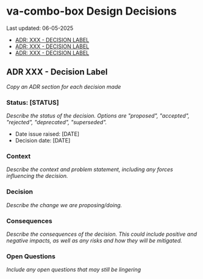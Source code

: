 # va-combo-box Design Decisions
Last updated: 06-05-2025

- [ADR: XXX - DECISION LABEL](#ADR-XXX---Decision-Label)
- [ADR: XXX - DECISION LABEL](#ADR-XXX---Decision-Label)
- [ADR: XXX - DECISION LABEL](#ADR-XXX---Decision-Label)


## ADR XXX - Decision Label
_Copy an ADR section for each decision made_

### Status: [STATUS]
_Describe the status of the decision. Options are "proposed", "accepted", "rejected", "deprecated", "superseded"._

- Date issue raised: [DATE]
- Decision date: [DATE]

### Context
_Describe the context and problem statement, including any forces influencing the decision._


### Decision
_Describe the change we are proposing/doing._



### Consequences
_Describe the consequences of the decision. This could include positive and negative impacts, as well as any risks and how they will be mitigated._



### Open Questions
_Include any open questions that may still be lingering_
